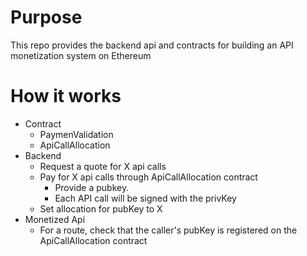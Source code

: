 # Purpose
This repo provides the backend api and contracts for building an API monetization system on Ethereum

# How it works
* Contract
  * PaymenValidation
  * ApiCallAllocation
* Backend
  * Request a quote for X api calls
  * Pay for X api calls through ApiCallAllocation contract
    * Provide a pubkey.
    * Each API call will be signed with the privKey
  * Set allocation for pubKey to X
* Monetized Api
  * For a route, check that the caller's pubKey is registered on the ApiCallAllocation contract
